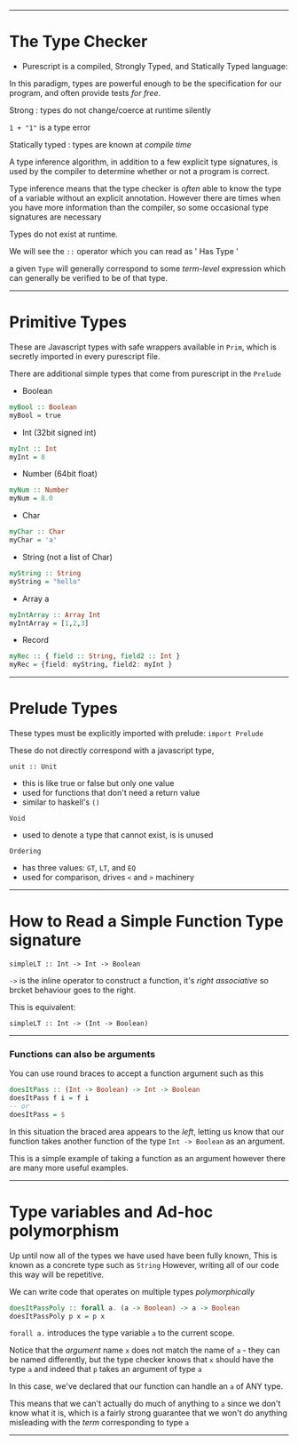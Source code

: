
---

# The Type Checker

- Purescript is a compiled, Strongly Typed, and Statically Typed language:

In this paradigm, types are powerful enough to be the specification for our program, and often provide tests _for free_. 

Strong : types do not change/coerce at runtime silently

`1 + "1"` is a type error

Statically typed : types are known at _compile time_

A type inference algorithm, in addition to a few explicit type signatures, is used by the compiler to determine whether or not a program is correct.

Type inference means that the type checker is _often_ able to know the type of a variable without an
explicit annotation.  However there are times when you have more information than the compiler, so some occasional type signatures are necessary

Types do not exist at runtime.

We will see the `::` operator which you can read as '<identifier> Has Type <type>'

a given `Type` will generally correspond to some _term-level_ expression which can generally be verified to be of that type.

---

# Primitive Types

These are Javascript types with safe wrappers available in `Prim`, which is secretly imported in every purescript file.

There are additional simple types that come from purescript in the `Prelude`

- Boolean
```purescript
myBool :: Boolean
myBool = true
```

- Int (32bit signed int)

```purescript
myInt :: Int
myInt = 8
```
- Number (64bit float)
```purescript
myNum :: Number
myNum = 8.0
```

- Char 
```purescript
myChar :: Char
myChar = 'a'
```

- String (not a list of Char)
```purescript
myString :: String
myString = "hello"
```

- Array a
```purescript
myIntArray :: Array Int
myIntArray = [1,2,3]
```

- Record
```purescript
myRec :: { field :: String, field2 :: Int }
myRec = {field: myString, field2: myInt }
```

---

# Prelude Types

These types must be explicitly imported with prelude:
`import Prelude`

These do not directly correspond with a javascript type, 

`unit :: Unit`
- this is like true or false but only one value
- used for functions that don't need a return value
- similar to haskell's `()`

`Void`
- used to denote a type that cannot exist, is is unused

`Ordering`
- has three values: `GT`, `LT`, and `EQ`
- used for comparison, drives `<` and `>` machinery

___

# How to Read a Simple Function Type signature

`simpleLT :: Int -> Int -> Boolean`

`->` is the inline operator to construct a function, it's _right associative_ so brcket behaviour goes to the right.

This is equivalent:

`simpleLT :: Int -> (Int -> Boolean)`

---

### Functions can also be arguments

You can use round braces to accept a function argument such as this
```purescript
doesItPass :: (Int -> Boolean) -> Int -> Boolean
doesItPass f i = f i
-- or
doesItPass = $
```

In this situation the braced area appears to the _left_, letting us know that our function takes another function of the type `Int -> Boolean` as an argument.

This is a simple example of taking a function as an argument however there are many more useful examples.

---

# Type variables and Ad-hoc polymorphism

Up until now all of the types we have used have been fully known, This is known as a concrete type such as `String` However, writing all of our code this way will be repetitive.

We can write code that operates on multiple types _polymorphically_
```purescript
doesItPassPoly :: forall a. (a -> Boolean) -> a -> Boolean
doesItPassPoly p x = p x
```

`forall a.` introduces the type variable `a` to the current scope.

Notice that the _argument_ name `x` does not match the name of `a` - they can be named differently, but the type checker knows that `x` should have the type `a` and indeed that `p` takes an argument of type `a`

In this case, we've declared that our function can handle an `a` of ANY type.

This means that we can't actually do much of anything to `a` since we don't know what it is, which is a fairly strong guarantee that we won't do anything misleading with the _term_ corresponding to type `a`

---
